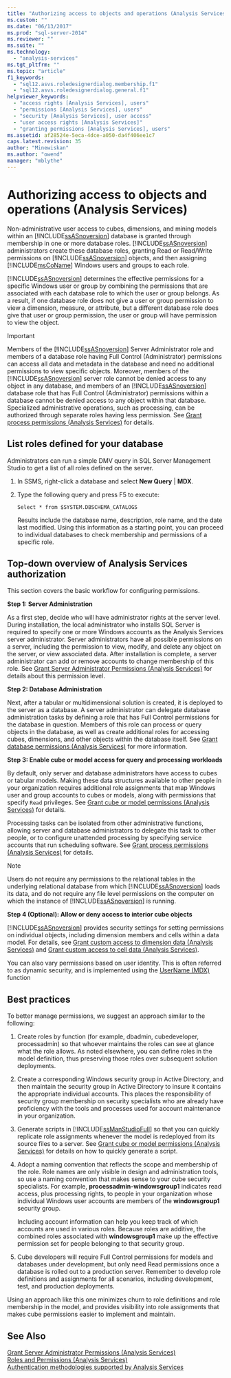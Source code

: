 ```yaml
---
title: "Authorizing access to objects and operations (Analysis Services) | Microsoft Docs"
ms.custom: ""
ms.date: "06/13/2017"
ms.prod: "sql-server-2014"
ms.reviewer: ""
ms.suite: ""
ms.technology: 
  - "analysis-services"
ms.tgt_pltfrm: ""
ms.topic: "article"
f1_keywords: 
  - "sql12.asvs.roledesignerdialog.membership.f1"
  - "sql12.asvs.roledesignerdialog.general.f1"
helpviewer_keywords: 
  - "access rights [Analysis Services], users"
  - "permissions [Analysis Services], users"
  - "security [Analysis Services], user access"
  - "user access rights [Analysis Services]"
  - "granting permissions [Analysis Services], users"
ms.assetid: af28524e-5eca-4dce-a050-da4f406ee1c7
caps.latest.revision: 35
author: "Minewiskan"
ms.author: "owend"
manager: "mblythe"
---
```

# Authorizing access to objects and operations (Analysis Services)
  Non-administrative user access to cubes, dimensions, and mining models within an [!INCLUDE[ssASnoversion](../includes/ssasnoversion-md.md)] database is granted through membership in one or more database roles. [!INCLUDE[ssASnoversion](../includes/ssasnoversion-md.md)] administrators create these database roles, granting Read or Read/Write permissions on [!INCLUDE[ssASnoversion](../includes/ssasnoversion-md.md)] objects, and then assigning [!INCLUDE[msCoName](../includes/msconame-md.md)] Windows users and groups to each role.  
  
 [!INCLUDE[ssASnoversion](../includes/ssasnoversion-md.md)] determines the effective permissions for a specific Windows user or group by combining the permissions that are associated with each database role to which the user or group belongs. As a result, if one database role does not give a user or group permission to view a dimension, measure, or attribute, but a different database role does give that user or group permission, the user or group will have permission to view the object.  
  
> [!IMPORTANT]  
>  Members of the [!INCLUDE[ssASnoversion](../includes/ssasnoversion-md.md)] Server Administrator role and members of a database role having Full Control (Administrator) permissions can access all data and metadata in the database and need no additional permissions to view specific objects. Moreover, members of the [!INCLUDE[ssASnoversion](../includes/ssasnoversion-md.md)] server role cannot be denied access to any object in any database, and members of an [!INCLUDE[ssASnoversion](../includes/ssasnoversion-md.md)] database role that has Full Control (Administrator) permissions within a database cannot be denied access to any object within that database. Specialized administrative operations, such as processing, can be authorized through separate roles having less permission. See [Grant process permissions &#40;Analysis Services&#41;](../../2014/analysis-services/grant-process-permissions-analysis-services.md) for details.  
  
## List roles defined for your database  
 Administrators can run a simple DMV query in SQL Server Management Studio to get a list of all roles defined on the server.  
  
1.  In SSMS, right-click a database and select **New Query** | **MDX**.  
  
2.  Type the following query and press F5 to execute:  
  
    ```  
    Select * from $SYSTEM.DBSCHEMA_CATALOGS  
    ```  
  
     Results include the database name, description, role name, and the date last modified. Using this information as a starting point, you can proceed to individual databases to check membership and permissions of a specific role.  
  
## Top-down overview of Analysis Services authorization  
 This section covers the basic workflow for configuring permissions.  
  
 **Step 1: Server Administration**  
  
 As a first step, decide who will have administrator rights at the server level. During installation, the local administrator who installs SQL Server is required to specify one or more Windows accounts as the Analysis Services server administrator. Server administrators have all possible permissions on a server, including the permission to view, modify, and delete any object on the server, or view associated data. After installation is complete, a server administrator can add or remove accounts to change membership of this role. See [Grant Server Administrator Permissions &#40;Analysis Services&#41;](../../2014/analysis-services/grant-server-administrator-permissions-analysis-services.md) for details about this permission level.  
  
 **Step 2: Database Administration**  
  
 Next, after a tabular or multidimensional solution is created, it is deployed to the server as a database. A server administrator can delegate database administration tasks by defining a role that has Full Control permissions for the database in question. Members of this role can process or query objects in the database, as well as create additional roles for accessing cubes, dimensions, and other objects within the database itself. See [Grant database permissions &#40;Analysis Services&#41;](../../2014/analysis-services/grant-database-permissions-analysis-services.md) for more information.  
  
 **Step 3: Enable cube or model access for query and processing workloads**  
  
 By default, only server and database administrators have access to cubes or tabular models. Making these data structures available to other people in your organization requires additional role assignments that map Windows user and group accounts to cubes or models, along with permissions that specify `Read` privileges. See [Grant cube or model permissions &#40;Analysis Services&#41;](../../2014/analysis-services/grant-cube-or-model-permissions-analysis-services.md) for details.  
  
 Processing tasks can be isolated from other administrative functions, allowing server and database administrators to delegate this task to other people, or to configure unattended processing by specifying service accounts that run scheduling software. See [Grant process permissions &#40;Analysis Services&#41;](../../2014/analysis-services/grant-process-permissions-analysis-services.md) for details.  
  
> [!NOTE]  
>  Users do not require any permissions to the relational tables in the underlying relational database from which [!INCLUDE[ssASnoversion](../includes/ssasnoversion-md.md)] loads its data, and do not require any file level permissions on the computer on which the instance of [!INCLUDE[ssASnoversion](../includes/ssasnoversion-md.md)] is running.  
  
 **Step 4 (Optional): Allow or deny access to interior cube objects**  
  
 [!INCLUDE[ssASnoversion](../includes/ssasnoversion-md.md)] provides security settings for setting permissions on individual objects, including dimension members and cells within a data model. For details, see [Grant custom access to dimension data &#40;Analysis Services&#41;](../../2014/analysis-services/grant-custom-access-to-dimension-data-analysis-services.md) and [Grant custom access to cell data &#40;Analysis Services&#41;](../../2014/analysis-services/grant-custom-access-to-cell-data-analysis-services.md).  
  
 You can also vary permissions based on user identity. This is often referred to as dynamic security, and is implemented using the [UserName &#40;MDX&#41;](~/mdx/username-mdx.md) function  
  
## Best practices  
 To better manage permissions, we suggest an approach similar to the following:  
  
1.  Create roles by function (for example, dbadmin, cubedeveloper, processadmin) so that whoever maintains the roles can see at glance what the role allows. As noted elsewhere, you can define roles in the model definition, thus preserving those roles over subsequent solution deployments.  
  
2.  Create a corresponding Windows security group in Active Directory, and then maintain the security group in Active Directory to insure it contains the appropriate individual accounts. This places the responsibility of security group membership on security specialists who are already have proficiency with the tools and processes used for account maintenance in your organization.  
  
3.  Generate scripts in [!INCLUDE[ssManStudioFull](../includes/ssmanstudiofull-md.md)] so that you can quickly replicate role assignments whenever the model is redeployed from its source files to a server. See [Grant cube or model permissions &#40;Analysis Services&#41;](../../2014/analysis-services/grant-cube-or-model-permissions-analysis-services.md) for details on how to quickly generate a script.  
  
4.  Adopt a naming convention that reflects the scope and membership of the role. Role names are only visible in design and administration tools, so use a naming convention that makes sense to your cube security specialists. For example, **processadmin-windowsgroup1** indicates read access, plus processing rights, to people in your organization whose individual Windows user accounts are members of the **windowsgroup1** security group.  
  
     Including account information can help you keep track of which accounts are used in various roles. Because roles are additive, the combined roles associated with **windowsgroup1** make up the effective permission set for people belonging to that security group.  
  
5.  Cube developers will require Full Control permissions for models and databases under development, but only need Read permissions once a database is rolled out to a production server. Remember to develop role definitions and assignments for all scenarios, including development, test, and production deployments.  
  
 Using an approach like this one minimizes churn to role definitions and role membership in the model, and provides visibility into role assignments that makes cube permissions easier to implement and maintain.  
  
## See Also  
 [Grant Server Administrator Permissions &#40;Analysis Services&#41;](../../2014/analysis-services/grant-server-administrator-permissions-analysis-services.md)   
 [Roles and Permissions &#40;Analysis Services&#41;](../../2014/analysis-services/roles-and-permissions-analysis-services.md)   
 [Authentication methodologies supported by Analysis Services](../../2014/analysis-services/authentication-methodologies-supported-by-analysis-services.md)  
  
  